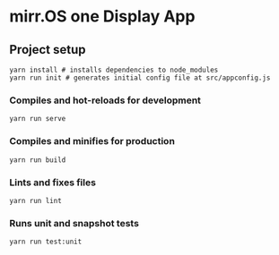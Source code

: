 # mirr.OS one Display App

## Project setup
```
yarn install # installs dependencies to node_modules
yarn run init # generates initial config file at src/appconfig.js
```

### Compiles and hot-reloads for development
```
yarn run serve
```

### Compiles and minifies for production
```
yarn run build
```

### Lints and fixes files
```
yarn run lint
```

### Runs unit and snapshot tests
```
yarn run test:unit
```
